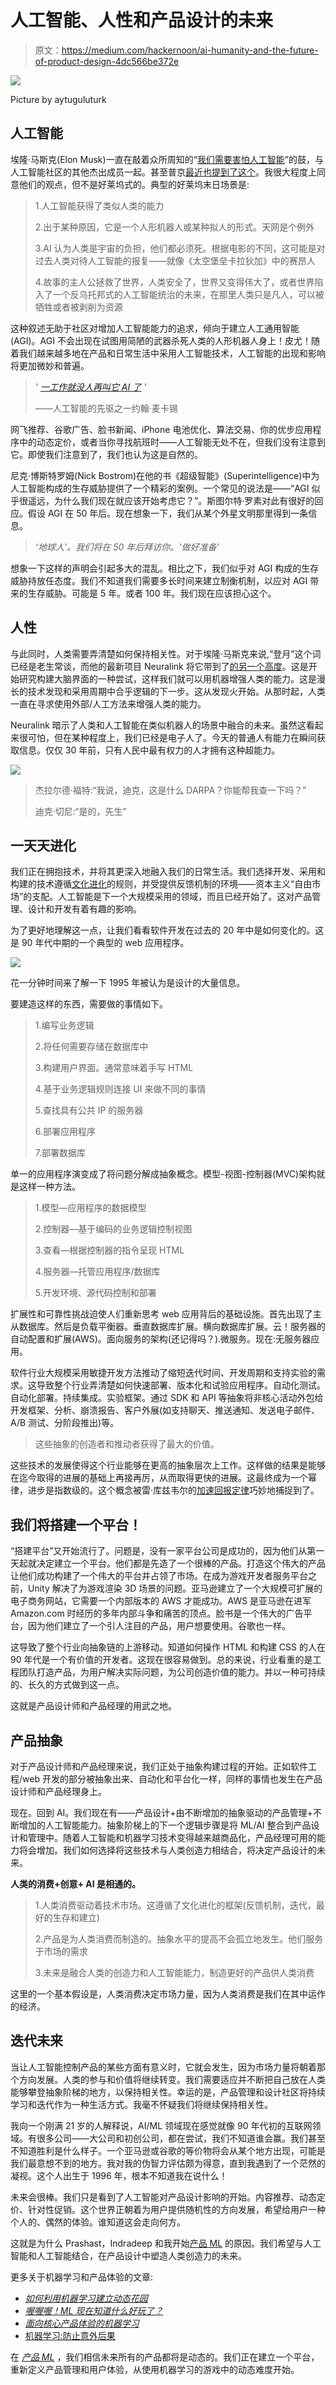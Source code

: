 # 人工智能、人性和产品设计的未来

> 原文：<https://medium.com/hackernoon/ai-humanity-and-the-future-of-product-design-4dc566be372e>

![](img/032d6c49f5a57bef0b9fa1c2afb9a292.png)

Picture by aytuguluturk

## **人工智能**

埃隆·马斯克(Elon Musk)一直在敲着众所周知的“[我们需要害怕人工智能](http://money.cnn.com/2017/09/04/technology/culture/elon-musk-ai-world-war/index.html)”的鼓，与人工智能社区的其他杰出成员一起。甚至普京[最近也提到了这个](https://www.wired.com/story/for-superpowers-artificial-intelligence-fuels-new-global-arms-race/)。我很大程度上同意他们的观点，但不是好莱坞式的。典型的好莱坞末日场景是:

> 1.人工智能获得了类似人类的能力
> 
> 2.出于某种原因，它是一个人形机器人或某种拟人的形式。天网是个例外
> 
> 3.AI 认为人类是宇宙的负担，他们都必须死。根据电影的不同，这可能是对过去人类对待人工智能的报复——就像《太空堡垒卡拉狄加》中的赛昂人
> 
> 4.故事的主人公拯救了世界，人类安全了，世界又变得伟大了，或者世界陷入了一个反乌托邦式的人工智能统治的未来，在那里人类只是凡人，可以被牺牲或者被剥削为资源

这种叙述无助于社区对增加人工智能能力的追求，倾向于建立人工通用智能(AGI)。AGI 不会出现在试图用简陋的武器杀死人类的人形机器人身上！皮尤！随着我们越来越多地在产品和日常生活中采用人工智能技术，人工智能的出现和影响将更加微妙和普遍。

> *'* [*一工作就没人再叫它 AI 了*](https://cacm.acm.org/blogs/blog-cacm/138907-john-mccarthy/fulltext) *'*
> 
> ——人工智能的先驱之一约翰·麦卡锡

网飞推荐、谷歌广告、脸书新闻、iPhone 电池优化、算法交易、你的优步应用程序中的动态定价，或者当你寻找航班时——人工智能无处不在，但我们没有注意到它。即使我们注意到了，我们也认为这是自然的。

尼克·博斯特罗姆(Nick Bostrom)在他的书《超级智能》(Superintelligence)中为人工智能构成的生存威胁提供了一个精彩的案例。一个常见的说法是——“AGI 似乎很遥远，为什么我们现在就应该开始考虑它？”。斯图尔特·罗素对此有很好的回应。假设 AGI 在 50 年后。现在想象一下，我们从某个外星文明那里得到一条信息。

> *‘地球人’。我们将在 50 年后拜访你。'做好准备'*

想象一下这样的声明会引起多大的混乱。相比之下，我们似乎对 AGI 构成的生存威胁持放任态度。我们不知道我们需要多长时间来建立制衡机制，以应对 AGI 带来的生存威胁。可能是 5 年。或者 100 年。我们现在应该担心这个。

## **人性**

与此同时，人类需要弄清楚如何保持相关性。对于埃隆·马斯克来说,“登月”这个词已经是老生常谈，而他的最新项目 Neuralink 将它带到了[的另一个高度](https://waitbutwhy.com/2017/04/neuralink.html)。这是开始研究构建大脑界面的一种尝试，这样我们就可以用机器增强人类的能力。这是漫长的技术发现和采用周期中合乎逻辑的下一步。这从发现火开始。从那时起，人类一直在寻求使用外部/人工方法来增强人类的能力。

Neuralink 暗示了人类和人工智能在类似机器人的场景中融合的未来。虽然这看起来很可怕，但在某种程度上，我们已经是电子人了。今天的普通人有能力在瞬间获取信息。仅仅 30 年前，只有人民中最有权力的人才拥有这种超能力。

![](img/14f9f466a0f6e4a56fd59c1fa1813768.png)

> 杰拉尔德·福特:“我说，迪克，这是什么 DARPA？你能帮我查一下吗？”
> 
> 迪克·切尼:“是的，先生”

## **一天天进化**

我们正在拥抱技术，并将其更深入地融入我们的日常生活。我们选择开发、采用和构建的技术遵循[文化进化](http://www.oxfordbibliographies.com/view/document/obo-9780199766567/obo-9780199766567-0038.xml)的规则，并受提供反馈机制的环境——资本主义“自由市场”的支配。人工智能是下一个大规模采用的领域，而且已经开始了。这对产品管理、设计和开发有着有趣的影响。

为了更好地理解这一点，让我们看看软件开发在过去的 20 年中是如何变化的。这是 90 年代中期的一个典型的 web 应用程序。

![](img/4e1f4c0cd1a6c40be2e5a2d185ad8b00.png)

花一分钟时间来了解一下 1995 年被认为是设计的大量信息。

要建造这样的东西，需要做的事情如下。

> 1.编写业务逻辑
> 
> 2.将任何需要存储在数据库中
> 
> 3.构建用户界面。通常意味着手写 HTML
> 
> 4.基于业务逻辑规则连接 UI 来做不同的事情
> 
> 5.查找具有公共 IP 的服务器
> 
> 6.部署应用程序
> 
> 7.部署数据库

单一的应用程序演变成了将问题分解成抽象概念。模型-视图-控制器(MVC)架构就是这样一种方法。

> 1.模型—应用程序的数据模型
> 
> 2.控制器—基于编码的业务逻辑控制视图
> 
> 3.查看—根据控制器的指令呈现 HTML
> 
> 4.服务器—托管应用程序/数据库
> 
> 5.开发环境、源代码控制和部署

扩展性和可靠性挑战迫使人们重新思考 web 应用背后的基础设施。首先出现了主从数据库。然后是负载平衡器。垂直数据库扩展。横向数据库扩展。云！服务器的自动配置和扩展(AWS)。面向服务的架构(还记得吗？).微服务。现在:无服务器应用。

软件行业大规模采用敏捷开发方法推动了缩短迭代时间、开发周期和支持实验的需求。这导致整个行业弄清楚如何快速部署、版本化和试验应用程序。自动化测试。自动化部署。持续集成。实验框架。通过 SDK 和 API 等抽象将非核心活动外包给开发框架、分析、崩溃报告、客户外展(如支持聊天、推送通知、发送电子邮件、A/B 测试、分阶段推出)等。

> 这些抽象的创造者和推动者获得了最大的价值。

这些技术的发展使得这个行业能够在更高的抽象层次上工作。这样做的结果是能够在迄今取得的进展的基础上再接再厉，从而取得更快的进展。这最终成为一个幂律，进步是指数级的。这个概念被雷·库兹韦尔的[加速回报定律](http://www.kurzweilai.net/the-law-of-accelerating-returns)巧妙地捕捉到了。

## **我们将搭建一个平台！**

“搭建平台”又开始流行了。问题是，没有一家平台公司是成功的，因为他们从第一天起就决定建立一个平台。他们都是先造了一个很棒的产品。打造这个伟大的产品让他们成功构建了一个伟大的平台并占领了市场。在成为游戏开发者服务平台之前，Unity 解决了为游戏渲染 3D 场景的问题。亚马逊建立了一个大规模可扩展的电子商务网站，它需要一个内部版本的 AWS 才能成功。AWS 是亚马逊在进军 Amazon.com 时经历的多年内部斗争和痛苦的顶点。脸书是一个伟大的广告平台，因为他们建立了一个引人注目的产品，用户想要使用。谷歌也一样。

这导致了整个行业向抽象链的上游移动。知道如何操作 HTML 和构建 CSS 的人在 90 年代是一个有价值的开发者。这现在很容易做到。总的来说，行业看重的是工程团队打造产品，为用户解决实际问题，为公司创造价值的能力。并以一种可持续的、长久的方式做到这一点。

这就是产品设计师和产品经理的用武之地。

## **产品抽象**

对于产品设计师和产品经理来说，我们正处于抽象构建过程的开始。正如软件工程/web 开发的部分被抽象出来、自动化和平台化一样，同样的事情也发生在产品设计师和产品经理身上。

现在。回到 AI。我们现在有——产品设计+由不断增加的抽象驱动的产品管理+不断增加的人工智能能力。抽象阶梯上的下一个逻辑步骤是将 ML/AI 整合到产品设计和管理中。随着人工智能和机器学习技术变得越来越商品化，产品经理可用的能力将会增加。我们如何选择将这些技术与人类创造力相结合，将决定产品设计的未来。

**人类的消费+创意+ AI 是相通的。**

> 1.人类消费驱动着技术市场。这遵循了文化进化的框架(反馈机制，迭代，最好的生存和建立)
> 
> 2.产品是为人类消费而制造的。抽象水平的提高不会孤立地发生。他们服务于市场的需求
> 
> 3.未来是融合人类的创造力和人工智能能力，制造更好的产品供人类消费

这里的一个基本假设是，人类消费决定市场力量，因为人类消费是我们在其中运作的经济。

## **迭代未来**

当让人工智能控制产品的某些方面有意义时，它就会发生，因为市场力量将朝着那个方向发展。人类的参与和价值将继续转变。我们需要适应并不断把自己放在人类能够攀登抽象阶梯的地方，以保持相关性。幸运的是，产品管理和设计社区将持续学习和迭代作为一种生活方式。我毫不怀疑我们将继续保持相关性。

我向一个刚满 21 岁的人解释说，AI/ML 领域现在感觉就像 90 年代初的互联网领域。有很多公司——大公司和初创公司，都在尝试，我们不知道谁会赢。我们甚至不知道胜利是什么样子。一个亚马逊或谷歌的等价物将会从某个地方出现，可能是我们最意想不到的地方。我对我的伪智力评估颇为得意，直到我遇到了一个茫然的凝视。这个人出生于 1996 年，根本不知道我在说什么！

未来会很棒。我们只是看到了人工智能对产品设计影响的开始。内容推荐、动态定价、针对性促销。这个世界正朝着为用户提供随机性的方向发展，希望给用户一种个人的、偶然的体验。谁知道这会走向何方。

这就是为什么 Prashast，Indradeep 和我开始[产品 ML](http://www.productml.com/) 的原因。我们希望与人工智能和人工智能结合，在产品设计中塑造人类创造力的未来。

更多关于机器学习和产品体验的文章:

*   [*如何利用机器学习建立动态花园*](/towards-data-science/how-to-build-a-dynamic-garden-using-machine-learning-d589468f7c04)
*   [*喔喔喔！ML 现在知道什么好玩了？*](/dynamic-game-difficulty/whoa-whoa-ml-knows-whats-fun-now-95b219b9ff3b)
*   [*面向核心产品体验的机器学习*](/dynamic-game-difficulty/machine-learning-for-core-product-experience-970ce4352e0f)
*   [机器学习:防止意外后果](https://hackernoon.com/machine-learning-preventing-unintended-consequences-d568207796ce)

在 [*产品 ML*](http://www.productml.com) ，我们相信未来所有的产品都将是动态的。我们正在建立一个平台，重新定义产品管理和用户体验，从使用机器学习的游戏中的动态难度开始。